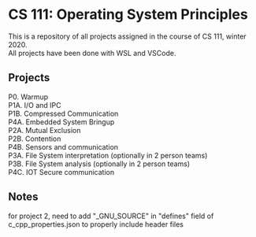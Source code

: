 # CS 111: Operating System Principles

This is a repository of all projects assigned in the course of CS 111, winter 2020.  
All projects have been done with WSL and VSCode.  

## Projects

P0. Warmup  
P1A. I/O and IPC  
P1B. Compressed Communication  
P4A. Embedded System Bringup  
P2A. Mutual Exclusion  
P2B. Contention  
P4B. Sensors and communication  
P3A. File System interpretation (optionally in 2 person teams)  
P3B. File System analysis (optionally in 2 person teams)  
P4C. IOT Secure communication  

## Notes

for project 2, need to add "_GNU_SOURCE" in "defines" field of c_cpp_properties.json to properly include header files  
